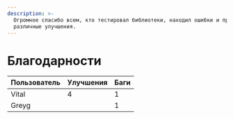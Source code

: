 ```yaml
---
description: >-
  Огромное спасибо всем, кто тестировал библиотеки, находил ошибки и предлагал
  различные улучшения.
---
```


# Благодарности

| Пользователь | Улучшения | Баги |
| ------------ | --------- | ---- |
| Vital        | 4         | 1    |
| Greyg        |           | 1    |

